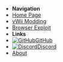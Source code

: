 - **Navigation**
- [Home Page](user-guide/introduction)
- [vWii Modding](vwii/vwii-modding)
- [Browser Exploit](user-guide/vwii/browser-exploit)
- **Links**
- [![GitHub](https://icongram.jgog.in/simple/github.svg?color=808080&size=16)GitHub](https://github.com//huhenU/WiiUGuide)
- [![Discord](https://icongram.jgog.in/simple/discord.svg?colored&size=16)Discord](https://discord.gg/C29hYvh)
- [About](extras/about)